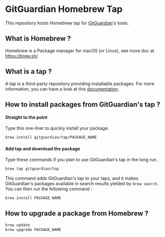 # GitGuardian Homebrew Tap

This repository hosts Homebrew tap for [GitGuardian](http://gitguardian.com/)'s tools.  

## What is Homebrew ?
Homebrew is a Package manager for macOS (or Linux), see more doc at https://brew.sh/

## What is a tap ?
A tap is a third-party repository providing installable packages. For more information, you can have a look at this [documentation](https://docs.brew.sh/Taps).

## How to install packages from GitGuardian's tap ?  
#### Straight to the point
Type this one-liner to quickly install your package.  
```sh
brew install gitguardian/tap/PACKAGE_NAME
```

#### Add tap and download the package
Type these commands if you plan to use GitGuardian's tap in the long run.
```sh
brew tap gitguardian/tap
```
This command adds GitGuardian's tap to your taps, and it makes GitGuardian's packages available in search results yielded by `brew search`. You can then run the following command :  
```sh
brew install PACKAGE_NAME
```

## How to upgrade a package from Homebrew ?
```sh
brew update
brew upgrade PACKAGE_NAME
```
